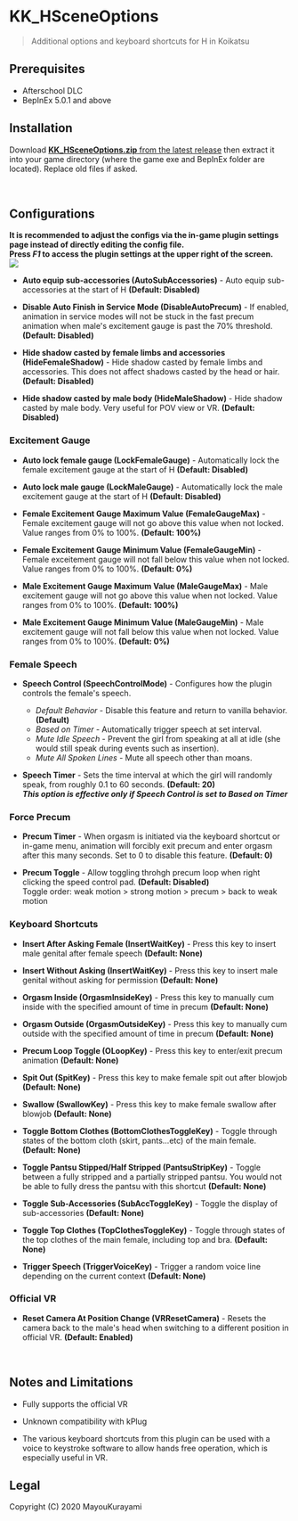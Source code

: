 # KK_HSceneOptions
> Additional options and keyboard shortcuts for H in Koikatsu   


## Prerequisites  
- Afterschool DLC   
- BepInEx 5.0.1 and above



## Installation  
Download [**KK_HSceneOptions.zip** from the latest release](https://github.com/MayouKurayami/KK_HSceneOptions/releases) then extract it into your game directory (where the game exe and BepInEx folder are located). Replace old files if asked.

<br>

## Configurations  

**It is recommended to adjust the configs via the in-game plugin settings page instead of directly editing the config file.  
Press *F1* to access the plugin settings at the upper right of the screen.**  
![](https://github.com/MayouKurayami/KK_HSceneOptions/blob/master/images/HautoSets_settings.png)  


- **Auto equip sub-accessories (AutoSubAccessories)** - Auto equip sub-accessories at the start of H **(Default: Disabled)**  

- **Disable Auto Finish in Service Mode (DisableAutoPrecum)** - If enabled, animation in service modes will not be stuck in the fast precum animation when male's excitement gauge is past the 70% threshold. **(Default: Disabled)**

- **Hide shadow casted by female limbs and accessories (HideFemaleShadow)** - Hide shadow casted by female limbs and accessories. This does not affect shadows casted by the head or hair. **(Default: Disabled)**  

- **Hide shadow casted by male body (HideMaleShadow)** - Hide shadow casted by male body. Very useful for POV view or VR. **(Default: Disabled)**  

### Excitement Gauge  

- **Auto lock female gauge (LockFemaleGauge)** - Automatically lock the female excitement gauge at the start of H **(Default: Disabled)**  

- **Auto lock male gauge (LockMaleGauge)** - Automatically lock the male excitement gauge at the start of H **(Default: Disabled)**  

- **Female Excitement Gauge Maximum Value (FemaleGaugeMax)** - Female excitement gauge will not go above this value when not locked. Value ranges from 0% to 100%. **(Default: 100%)**  

- **Female Excitement Gauge Minimum Value (FemaleGaugeMin)** - Female exceitement gauge will not fall below this value when not locked. Value ranges from 0% to 100%. **(Default: 0%)**  

- **Male Excitement Gauge Maximum Value (MaleGaugeMax)** - Male excitement gauge will not go above this value when not locked. Value ranges from 0% to 100%. **(Default: 100%)**  

- **Male Excitement Gauge Minimum Value (MaleGaugeMin)** - Male excitement gauge will not fall below this value when not locked. Value ranges from 0% to 100%. **(Default: 0%)**  

### Female Speech  

- **Speech Control (SpeechControlMode)** - Configures how the plugin controls the female's speech.
  - *Default Behavior* - Disable this feature and return to vanilla behavior. **(Default)**
  - *Based on Timer* - Automatically trigger speech at set interval.
  - *Mute Idle Speech* - Prevent the girl from speaking at all at idle (she would still speak during events such as insertion).
  - *Mute All Spoken Lines* - Mute all speech other than moans.  


- **Speech Timer** - Sets the time interval at which the girl will randomly speak, from roughly 0.1 to 60 seconds. **(Default: 20)**  
 ***This option is effective only if Speech Control is set to Based on Timer***

### Force Precum  

- **Precum Timer** - When orgasm is initiated via the keyboard shortcut or in-game menu, animation will forcibly exit precum and enter orgasm after this many seconds. Set to 0 to disable this feature. **(Default: 0)**  

- **Precum Toggle** - Allow toggling throhgh precum loop when right clicking the speed control pad.  **(Default: Disabled)**  
 Toggle order: weak motion > strong motion > precum > back to weak motion


### Keyboard Shortcuts  
- **Insert After Asking Female (InsertWaitKey)** - Press this key to insert male genital after female speech **(Default: None)**  

- **Insert Without Asking (InsertWaitKey)** - Press this key to insert male genital without asking for permission **(Default: None)**  

- **Orgasm Inside (OrgasmInsideKey)** - Press this key to manually cum inside with the specified amount of time in precum **(Default: None)**  

- **Orgasm Outside (OrgasmOutsideKey)** - Press this key to manually cum outside with the specified amount of time in precum **(Default: None)**  

- **Precum Loop Toggle (OLoopKey)** - Press this key to enter/exit precum animation **(Default: None)**  

- **Spit Out (SpitKey)** - Press this key to make female spit out after blowjob **(Default: None)**  

- **Swallow (SwallowKey)** - Press this key to make female swallow after blowjob **(Default: None)**  

- **Toggle Bottom Clothes (BottomClothesToggleKey)** - Toggle through states of the bottom cloth (skirt, pants...etc) of the main female. **(Default: None)**  

- **Toggle Pantsu Stipped/Half Stripped (PantsuStripKey)** - Toggle between a fully stripped and a partially stripped pantsu. You would not be able to fully dress the pantsu with this shortcut **(Default: None)**  

- **Toggle Sub-Accessories (SubAccToggleKey)** - Toggle the display of sub-accessories **(Default: None)**  

- **Toggle Top Clothes (TopClothesToggleKey)** - Toggle through states of the top clothes of the main female, including top and bra. **(Default: None)**  

- **Trigger Speech (TriggerVoiceKey)** - Trigger a random voice line depending on the current context **(Default: None)**  


### Official VR  

- **Reset Camera At Position Change (VRResetCamera)** - Resets the camera back to the male's head when switching to a different position in official VR. **(Default: Enabled)**  

<br>

## Notes and Limitations  
- Fully supports the official VR

- Unknown compatibility with kPlug  

- The various keyboard shortcuts from this plugin can be used with a voice to keystroke software to allow hands free operation, which is especially useful in VR.


## Legal  
Copyright (C) 2020  MayouKurayami
